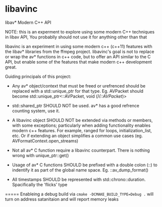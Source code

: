 # libavinc
libav* Modern C++ API

NOTE: this is an experment to explore using some modern C++ techniques in libav API, You probablly should not use it for anything other than that

libavinc is an experiment in using some modern c++ (c++11) features
with the libav* libraries from the ffmpeg project. libavinc's goal
is not to replace or wrap the av* functions in c++ code, but to
offer an API similar to the C API, but enable some of the features
that make modern c++ development great.

Guiding principals of this project:
* Any av* object/context that must be freed or urefrenced should be replaced
with a std::unique_ptr for that type. Eg. AVPacket should become
std::unique_ptr<::AVPacket, void (*)(::AVPacket*)>

* std::shared_ptr SHOULD NOT be used. av* has a good refrence counting system, use it.

* A libavinc object SHOULD NOT be extended via methods or members,
with some exceptions; particularly when adding functionality enables
modern c++ features. For example, ranged for loops, initialization_list, etc.
Or if extending an object simplifies a common use cases (eg. AVFormatContext.open_streams)

* Not all av* C function require a libavinc counterpart.
There is nothing wrong with unique_ptr<T>::get()

* Usage of av* C functions SHOULD be prefixed with a double colon (::) to indentify
it as part of the global name space. Eg. ::av_dump_format()

* All timestamps SHOULD be represented with std::chrono::duration. Spacifically the 'flicks' type

=====
Enableing a debug build via `cmake -DCMAKE_BUILD_TYPE=Debug .` will turn on address satanitaion and will report memory leaks

